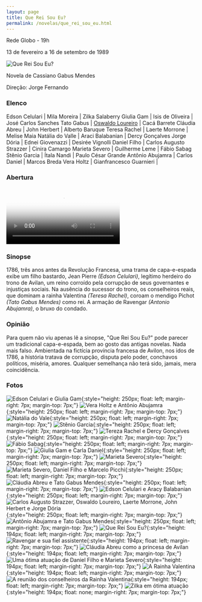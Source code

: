 ```yaml
---
layout: page
title: Que Rei Sou Eu?
permalink: /novelas/que_rei_sou_eu.html
---
```


Rede Globo - 19h

13 de fevereiro a 16 de setembro de 1989 

![Que Rei Sou Eu?](/novelas/img/que_rei_sou_eu_logo.jpg)

Novela de Cassiano Gabus Mendes

Direção: Jorge Fernando

### Elenco

Edson Celulari | Mila Moreira | Zilka Salaberry
Giulia Gam | Isis de Oliveira | José Carlos Sanches
Tato Gabus | [Oswaldo Loureiro](/novelas/oswaldo_loureiro.html) | Cacá Barrete
Cláudia Abreu | John Herbert | Alberto Baruque
Teresa Rachel | Laerte Morrone | Melise Maia
Natália do Valle | Araci Balabanian | Dercy Gonçalves
Jorge Dória | Ednei Giovenazzi | Desirée Vignolli
Daniel Filho | Carlos Augusto Strazzer | Cinira Camargo
Marieta Severo | Guilherme Leme | Fábio Sabag
Stênio Garcia | Ítala Nandi | Paulo César Grande
Antônio Abujamra | Carlos Daniel | Marcos Breda
Vera Holtz | Gianfrancesco Guarnieri | 

### Abertura

<video poster="/novelas/img/que_rei_sou_eu_abertura.png" id="player" playsinline controls>
    <source src="https://124700.selcdn.ru/srv.victor3d.com.br/novelas/que_rei_sou_eu_1989.mp4" type="video/mp4">
</video>

### Sinopse

1786, três anos antes da Revolução Francesa, uma trama de capa-e-espada exibe um filho bastardo, Jean Pierre *(Edson Celulari)*, legítimo herdeiro do trono de Avilan, um reino corroído pela corrupção de seus governantes e injustiças sociais. Na ausência do sucessor do trono, os conselheiros reais, que dominam a rainha Valentina *(Teresa Rachel)*, coroam o mendigo Pichot *(Tato Gabus Mendes)* como rei. A armação de Ravengar *(Antonio Abujamra)*, o bruxo do condado.

### Opinião

Para quem não viu apenas lê a sinopse, "Que Rei Sou Eu?" pode parecer um tradicional capa-e-espada, bem ao gosto das antigas novelas. Nada mais falso. Ambientada na fictícia província francesa de Avilon, nos idos de 1786, a história tratava de corrupção, disputa pelo poder, conchavos políticos, miséria, amores. Qualquer semelhança não terá sido, jamais, mera coincidência.

### Fotos

![Edson Celulari e Giulia Gam](/novelas/img/que_rei_sou_eu_edson_celulari_e_giulia_gam.jpg){:style="height: 250px; float: left; margin-right: 7px; margin-top: 7px;"}
![Vera Holtz e Antônio Abujamra](/novelas/img/que_rei_sou_eu_vera_holtz_e_antonio_abujamra.jpg){:style="height: 250px; float: left; margin-right: 7px; margin-top: 7px;"}
![Natália do Vale](/novelas/img/que_rei_sou_eu_natalia_do_vale.jpg){:style="height: 250px; float: left; margin-right: 7px; margin-top: 7px;"}
![Stênio Garcia](/novelas/img/que_rei_sou_eu_stenio_garcia.jpg){:style="height: 250px; float: left; margin-right: 7px; margin-top: 7px;"}
![Tereza Rachel e Dercy Gonçalves](/novelas/img/que_rei_sou_eu_tereza_rachel_e_dercy_goncalves.jpg){:style="height: 250px; float: left; margin-right: 7px; margin-top: 7px;"}
![Fábio Sabag](/novelas/img/que_rei_sou_eu_fabio_sabag.jpg){:style="height: 250px; float: left; margin-right: 7px; margin-top: 7px;"}
![Giulia Gam e Carla Daniel](/novelas/img/que_rei_sou_eu_giulia_gam_e_carla_daniel.jpg){:style="height: 250px; float: left; margin-right: 7px; margin-top: 7px;"}
![Marieta Severo](/novelas/img/que_rei_sou_eu_marieta_severo.jpg){:style="height: 250px; float: left; margin-right: 7px; margin-top: 7px;"}
![Marieta Severo, Daniel Filho e Marcelo Picchi](/novelas/img/que_rei_sou_eu_marieta_severo_daniel_filho_e_marcelo_picchi.jpg){:style="height: 250px; float: left; margin-right: 7px; margin-top: 7px;"}
![Cláudia Abreu e Tato Gabus Mendes](/novelas/img/que_rei_sou_eu_claudia_abreu_e_tato_gabus_mendes.jpg){:style="height: 250px; float: left; margin-right: 7px; margin-top: 7px;"}
![Edson Celulari e Aracy Balabanian](/novelas/img/que_rei_sou_eu_edson_celulari_e_aracy_balabanian.jpg){:style="height: 250px; float: left; margin-right: 7px; margin-top: 7px;"}
![Carlos Augusto Strazzer, Oswaldo Loureiro, Laerte Morrone, John Herbert e Jorge Dória](/novelas/img/que_rei_sou_eu_castrazzer_oloureiro_lmorronejherbert_jdoria.jpg){:style="height: 250px; float: left; margin-right: 7px; margin-top: 7px;"}
![Antônio Abujamra e Tato Gabus Mendes](/novelas/img/que_rei_sou_eu_antonio_abujamra_e_tato_gabus_mendes.jpg){:style="height: 250px; float: left; margin-right: 7px; margin-top: 7px;"}
![Que Rei Sou Eu?](/novelas/img/que_rei_sou_eu_edson_e_giulia_gam.jpg){:style="height: 194px; float: left; margin-right: 7px; margin-top: 7px;"}
![Ravengar e sua fiel assistente](/novelas/img/que_rei_sou_eu_abujanra.jpg){:style="height: 194px; float: left; margin-right: 7px; margin-top: 7px;"}
![Cláudia Abreu como a princesa de Avilan](/novelas/img/que_rei_sou_eu_claudia_abreu.jpg){:style="height: 194px; float: left; margin-right: 7px; margin-top: 7px;"}
![Uma ótima atuação de Daniel Filho e Marieta Severo](/novelas/img/que_rei_sou_eu_daniel_filho_e_m_severo.jpg){:style="height: 194px; float: left; margin-right: 7px; margin-top: 7px;"}
![A Rainha Valentina](/novelas/img/que_rei_sou_eu_tereza_rachel.jpg){:style="height: 194px; float: left; margin-right: 7px; margin-top: 7px;"}
![A reunião dos conselheiros da Rainha Valentina](/novelas/img/que_rei_sou_eu_strazzer_loureiro_morrone.jpg){:style="height: 194px; float: left; margin-right: 7px; margin-top: 7px;"}
![Zilka em ótima atuação](/novelas/img/que_rei_sou_eu_zilka.jpg){:style="height: 194px; float: none; margin-right: 7px; margin-top: 7px;"}

